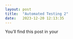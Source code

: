 ```yaml
---
layout: post
title:  "Automated Testing 2"
date:   2023-12-20 12:13:35
---
```

You’ll find this post in your

